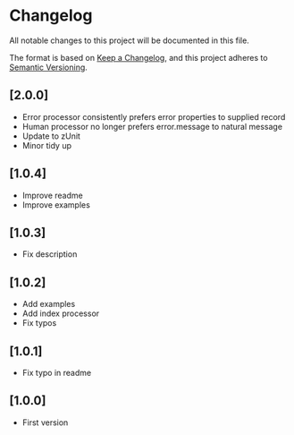# Changelog
All notable changes to this project will be documented in this file.

The format is based on [Keep a Changelog](https://keepachangelog.com/en/1.0.0/),
and this project adheres to [Semantic Versioning](https://semver.org/spec/v2.0.0.html).

## [2.0.0]
- Error processor consistently prefers error properties to supplied record
- Human processor no longer prefers error.message to natural message
- Update to zUnit
- Minor tidy up

## [1.0.4]
- Improve readme
- Improve examples

## [1.0.3]
- Fix description

## [1.0.2]
- Add examples
- Add index processor
- Fix typos

## [1.0.1]
- Fix typo in readme

## [1.0.0]
- First version
